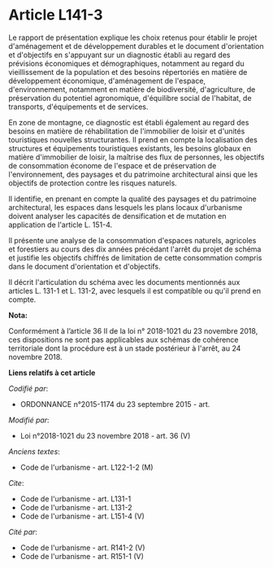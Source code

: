 # Article L141-3

Le rapport de présentation explique les choix retenus pour établir le projet d'aménagement et de développement durables et le
document d'orientation et d'objectifs en s'appuyant sur un diagnostic établi au regard des prévisions économiques et
démographiques, notamment au regard du vieillissement de la population et des besoins répertoriés en matière de développement
économique, d'aménagement de l'espace, d'environnement, notamment en matière de biodiversité, d'agriculture, de préservation
du potentiel agronomique, d'équilibre social de l'habitat, de transports, d'équipements et de services.

En zone de montagne, ce diagnostic est établi également au regard des besoins en matière de réhabilitation de l'immobilier de
loisir et d'unités touristiques nouvelles structurantes. Il prend en compte la localisation des structures et équipements
touristiques existants, les besoins globaux en matière d'immobilier de loisir, la maîtrise des flux de personnes, les
objectifs de consommation économe de l'espace et de préservation de l'environnement, des paysages et du patrimoine
architectural ainsi que les objectifs de protection contre les risques naturels.

Il identifie, en prenant en compte la qualité des paysages et du patrimoine architectural, les espaces dans lesquels les
plans locaux d'urbanisme doivent analyser les capacités de densification et de mutation en application de l'article L. 151-4.

Il présente une analyse de la consommation d'espaces naturels, agricoles et forestiers au cours des dix années précédant
l'arrêt du projet de schéma et justifie les objectifs chiffrés de limitation de cette consommation compris dans le document
d'orientation et d'objectifs.

Il décrit l'articulation du schéma avec les documents mentionnés aux articles L. 131-1 et L. 131-2, avec lesquels il est
compatible ou qu'il prend en compte.

**Nota:**

Conformément à l’article 36 II de la loi n° 2018-1021 du 23 novembre 2018, ces dispositions ne sont pas applicables aux
schémas de cohérence territoriale dont la procédure est à un stade postérieur à l'arrêt, au 24 novembre 2018.

**Liens relatifs à cet article**

_Codifié par_:

  - ORDONNANCE n°2015-1174 du 23 septembre 2015 - art.

_Modifié par_:

  - Loi n°2018-1021 du 23 novembre 2018 - art. 36 (V)

_Anciens textes_:

  - Code de l'urbanisme - art. L122-1-2 (M)

_Cite_:

  - Code de l'urbanisme - art. L131-1
  - Code de l'urbanisme - art. L131-2
  - Code de l'urbanisme - art. L151-4 (V)

_Cité par_:

  - Code de l'urbanisme - art. R141-2 (V)
  - Code de l'urbanisme - art. R151-1 (V)

